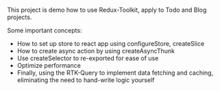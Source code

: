 This project is demo how to use Redux-Toolkit, apply to Todo and Blog projects.

Some important concepts:
- How to set up store to react app using configureStore, createSlice
- How to create async action by using createAsyncThunk 
- Use createSelector to re-exported for ease of use
- Optimize performance
- Finally, using the RTK-Query to implement data fetching and caching, eliminating the need to hand-write logic yourself